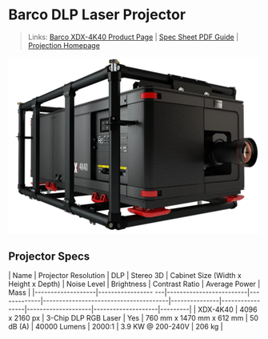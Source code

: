 # Barco DLP Laser Projector

> Links: [Barco XDX-4K40 Product Page](https://www.barco.com/en/product/xdx-4k40) | [Spec Sheet PDF Guide](https://assets.barco.com/m/6ed7ab822bfdc545/original/XDX-4K40-en-Spec-sheet.pdf) | [Projection Homepage](https://www.barco.com/en/products/projection)

![Barco XDX-4K40 Photo](BARCO-XDX-4K40.png)

## Projector Specs

| Name              | Projector Resolution | DLP                     | Stereo 3D   | Cabinet Size (Width x Height x Depth) | Noise Level   | Brightness      | Contrast Ratio     | Average Power      | Mass    |
|-------------------|-----------------  ---|-------------------------|-------------|---------------------------------------|---------------|-----------------|--------------------|--------------------|---------|
| XDX-4K40          | 4096 x 2160 px       |  3-Chip DLP RGB Laser   | Yes         | 760 mm x 1470 mm x 612 mm             |  50 dB (A)    | 40000 Lumens    | 2000:1             | 3.9 KW @ 200-240V  | 206 kg  |
